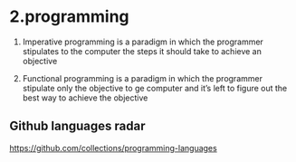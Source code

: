 # 2.programming

1. Imperative programming is a paradigm in which the programmer stipulates to the computer the steps it should take to achieve an objective 

2. Functional programming is a paradigm in which the programmer stipulate only the objective to ge computer and it’s left to figure out the best way to achieve the objective

## Github languages radar
https://github.com/collections/programming-languages